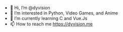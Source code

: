 - 👋 Hi, I’m @dyvision
- 👀 I’m interested in Python, Video Games, and Anime
- 🌱 I’m currently learning C and Vue.Js
- 📫 How to reach me https://dyvision.me
